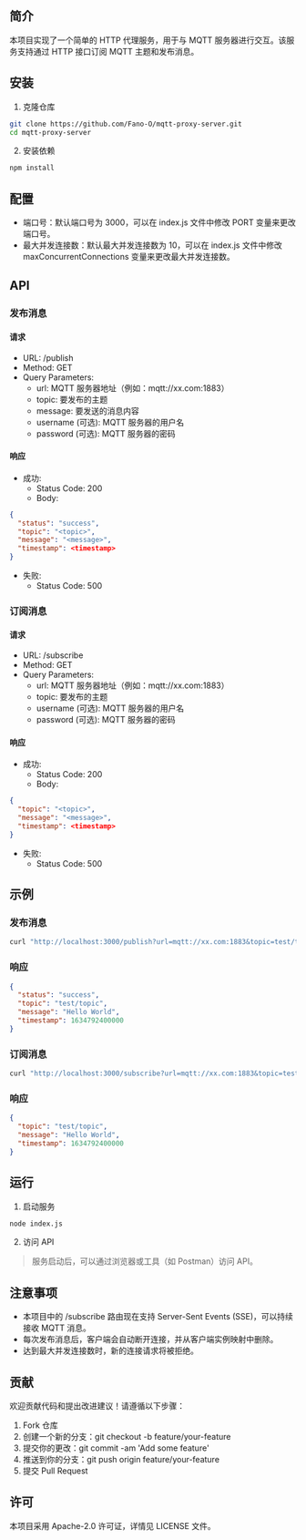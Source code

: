 ## 简介

本项目实现了一个简单的 HTTP 代理服务，用于与 MQTT 服务器进行交互。该服务支持通过 HTTP 接口订阅 MQTT 主题和发布消息。

## 安装

1. 克隆仓库

```bash
git clone https://github.com/Fano-O/mqtt-proxy-server.git
cd mqtt-proxy-server
```

2. 安装依赖

```bash
npm install
```

## 配置

- 端口号：默认端口号为 3000，可以在 index.js 文件中修改 PORT 变量来更改端口号。
- 最大并发连接数：默认最大并发连接数为 10，可以在 index.js 文件中修改 maxConcurrentConnections 变量来更改最大并发连接数。

## API

### 发布消息

#### 请求

- URL: /publish
- Method: GET
- Query Parameters:
  - url: MQTT 服务器地址（例如：mqtt://xx.com:1883）
  - topic: 要发布的主题
  - message: 要发送的消息内容
  - username (可选): MQTT 服务器的用户名
  - password (可选): MQTT 服务器的密码

#### 响应

- 成功:
  - Status Code: 200
  - Body:

```json
{
  "status": "success",
  "topic": "<topic>",
  "message": "<message>",
  "timestamp": <timestamp>
}
```

- 失败:
  - Status Code: 500

### 订阅消息

#### 请求

- URL: /subscribe
- Method: GET
- Query Parameters:
  - url: MQTT 服务器地址（例如：mqtt://xx.com:1883）
  - topic: 要发布的主题
  - username (可选): MQTT 服务器的用户名
  - password (可选): MQTT 服务器的密码

#### 响应

- 成功:
  - Status Code: 200
  - Body:

```json
{
  "topic": "<topic>",
  "message": "<message>",
  "timestamp": <timestamp>
}
```

- 失败:
  - Status Code: 500

## 示例

### 发布消息

```bash
curl "http://localhost:3000/publish?url=mqtt://xx.com:1883&topic=test/topic&message=Hello%20World"
```

### 响应

```json
{
  "status": "success",
  "topic": "test/topic",
  "message": "Hello World",
  "timestamp": 1634792400000
}
```

### 订阅消息

```bash
curl "http://localhost:3000/subscribe?url=mqtt://xx.com:1883&topic=test/topic"
```

### 响应

```json
{
  "topic": "test/topic",
  "message": "Hello World",
  "timestamp": 1634792400000
}
```

## 运行

1. 启动服务

```bash
node index.js
```

2. 访问 API

> 服务启动后，可以通过浏览器或工具（如 Postman）访问 API。

## 注意事项

- 本项目中的 /subscribe 路由现在支持 Server-Sent Events (SSE)，可以持续接收 MQTT 消息。
- 每次发布消息后，客户端会自动断开连接，并从客户端实例映射中删除。
- 达到最大并发连接数时，新的连接请求将被拒绝。

## 贡献

欢迎贡献代码和提出改进建议！请遵循以下步骤：

1. Fork 仓库
2. 创建一个新的分支：git checkout -b feature/your-feature
3. 提交你的更改：git commit -am 'Add some feature'
4. 推送到你的分支：git push origin feature/your-feature
5. 提交 Pull Request

## 许可

本项目采用 Apache-2.0 许可证，详情见 LICENSE 文件。
